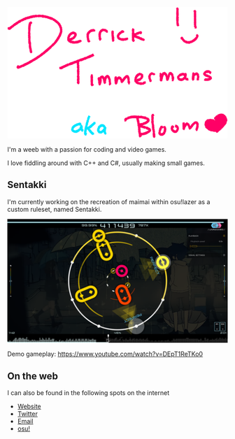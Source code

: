 <div style="text-align:center">
  <img src="https://github.com/LumpBloom7/LumpBloom7/blob/master/GitHub.png?raw=true" height="300"/>
</div>

I'm a weeb with a passion for coding and video games.

I love fiddling around with C++ and C#, usually making small games.


## Sentakki
I'm currently working on the recreation of maimai within osu!lazer as a custom ruleset, named Sentakki.

![Sentakki gameplay](https://github.com/LumpBloom7/LumpBloom7/blob/master/sentakki.png?raw=true)

Demo gameplay: https://www.youtube.com/watch?v=DEpT1ReTKo0


## On the web
I can also be found in the following spots on the internet
* [Website](https://lumpbloom7.github.io)
* [Twitter](https://twitter.com/LumpBloom7)
* [Email](mailto:derrick.timmermans@outlook.com)
* [osu!](https://osu.ppy.sh/users/6443205)
